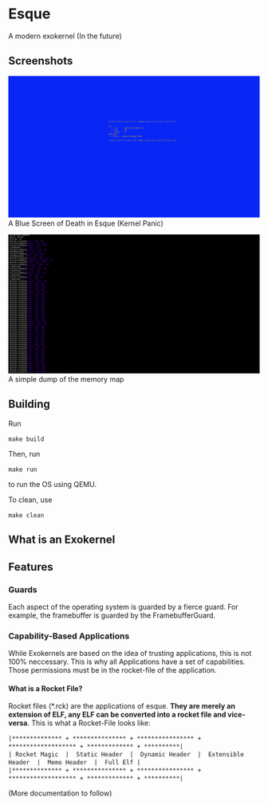 # Esque
A modern exokernel (In the future)

## Screenshots
![A Blue Screen of Death (Kernel Panic) in Esque](binaries/screenshots/bsod.png)
A Blue Screen of Death in Esque (Kernel Panic)

![Debugging the Memory map](binaries/screenshots/mem-map.png)
A simple dump of the memory map


## Building

Run
```
make build
```
Then, run
```
make run
```
to run the OS using QEMU.

To clean, use
```
make clean
```

## What is an Exokernel

## Features

### Guards
Each aspect of the operating system is guarded by a fierce guard. For example, the framebuffer is guarded
by the FramebufferGuard.

### Capability-Based Applications
While Exokernels are based on the idea of trusting applications, this is not 100% neccessary. This is why all Applications have a set
of capabilities. Those permissions must be in the rocket-file of the application.

#### What is a Rocket File?
Rocket files (*.rck) are the applications of esque. **They are merely an extension of ELF, any ELF can be converted into a rocket file and vice-versa**.
This is what a Rocket-File looks like:
```
|************** + *************** + **************** + ******************* + ************* + **********|
| Rocket Magic  |  Static Header  |  Dynamic Header  |  Extensible Header  |  Memo Header  |  Full Elf |
|************** + *************** + **************** + ******************* + ************* + **********|
```
(More documentation to follow)


